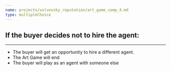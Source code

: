 ```yaml
---
name: projects/volvovsky_reputation/art_game_comp_4.md
type: multipleChoice
---
```


## If the buyer decides not to hire the agent:

---

- The buyer will get an opportunity to hire a different agent.
- The Art Game will end
- The buyer will play as an agent with someone else

